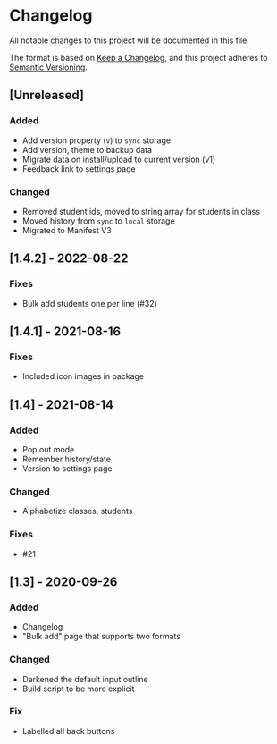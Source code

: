 # Changelog
All notable changes to this project will be documented in this file.

The format is based on [Keep a Changelog](https://keepachangelog.com/en/1.0.0/),
and this project adheres to [Semantic Versioning](https://semver.org/spec/v2.0.0.html).

## [Unreleased]

### Added

- Add version property (`v`) to `sync` storage
- Add version, theme to backup data
- Migrate data on install/upload to current version (v1)
- Feedback link to settings page

### Changed

- Removed student ids, moved to string array for students in class
- Moved history from `sync` to `local` storage
- Migrated to Manifest V3

## [1.4.2] - 2022-08-22

### Fixes

- Bulk add students one per line (#32)

## [1.4.1] - 2021-08-16

### Fixes

- Included icon images in package

## [1.4] - 2021-08-14

### Added

- Pop out mode
- Remember history/state
- Version to settings page

### Changed

- Alphabetize classes, students

### Fixes

- #21

## [1.3] - 2020-09-26

### Added

- Changelog
- "Bulk add" page that supports two formats

### Changed

- Darkened the default input outline
- Build script to be more explicit

### Fix

- Labelled all back buttons